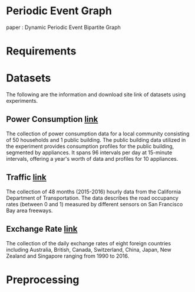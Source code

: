 # Periodic Event Graph
paper : Dynamic Periodic Event Bipartite Graph

# Requirements

# Datasets
The following are the information and download site link of datasets using experiments.

## Power Consumption [link](https://zenodo.org/records/6778401)  
The collection of power consumption data for a local community consisting of 50 households and 1 public building. The public building data utilized in the experiment provides consumption profiles for the public building, segmented by appliances. It spans 96 intervals per day at 15-minute intervals, offering a year's worth of data and profiles for 10 appliances.

## Traffic [link](https://pems.dot.ca.gov)  
The collection of 48 months (2015-2016) hourly data from the California Department of Transportation. The data describes the road occupancy rates (between 0 and 1) measured by different sensors on San Francisco Bay area freeways.

## Exchange Rate [link](https://github.com/MTS-BenchMark/MvTS?tab=readme-ov-file)  
The collection of the daily exchange rates of eight foreign countries including Australia, British, Canada, Switzerland, China, Japan, New Zealand and Singapore ranging from 1990 to 2016.

# Preprocessing
## 